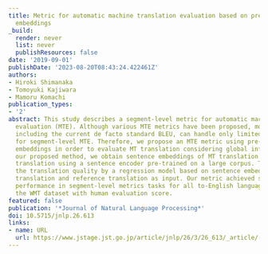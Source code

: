 ```yaml
---
title: Metric for automatic machine translation evaluation based on pre-trained sentence
  embeddings
_build:
  render: never
  list: never
  publishResources: false
date: '2019-09-01'
publishDate: '2023-08-20T08:43:24.422461Z'
authors:
- Hiroki Shimanaka
- Tomoyuki Kajiwara
- Mamoru Komachi
publication_types:
- '2'
abstract: This study describes a segment-level metric for automatic machine translation
  evaluation (MTE). Although various MTE metrics have been proposed, most MTE metrics,
  including the current de facto standard BLEU, can handle only limited information
  for segment-level MTE. Therefore, we propose an MTE metric using pre-trained sentence
  embeddings in order to evaluate MT translation considering global information. In
  our proposed method, we obtain sentence embeddings of MT translation and reference
  translation using a sentence encoder pre-trained on a large corpus. Then, we estimate
  the translation quality by a regression model based on sentence embeddings of MT
  translation and reference translation as input. Our metric achieved state-of-the-art
  performance in segment-level metrics tasks for all to-English language pairs on
  the WMT dataset with human evaluation score.
featured: false
publication: '*Journal of Natural Language Processing*'
doi: 10.5715/jnlp.26.613
links:
- name: URL
  url: https://www.jstage.jst.go.jp/article/jnlp/26/3/26_613/_article/-char/ja/
---
```


